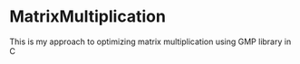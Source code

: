 # MatrixMultiplication
This is my approach to optimizing matrix multiplication using GMP library in C
